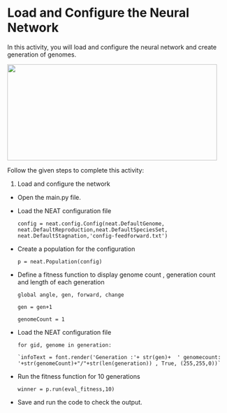 Load and Configure the Neural Network
===============================


In this activity, you will load and configure the neural network and create generation of genomes.



<img src= "https://media.slid.es/uploads/1525749/images/10589206/sa1__1_.png" width = "480" height = "220">



Follow the given steps to complete this activity:


1. Load and configure the network


* Open the main.py file.


* Load the NEAT configuration file

    `config = neat.config.Config(neat.DefaultGenome, neat.DefaultReproduction,neat.DefaultSpeciesSet, neat.DefaultStagnation,'config-feedforward.txt')`


* Create a population for the configuration

    `p = neat.Population(config)`


*   Define a fitness function to display genome count , generation count and length of each generation

    `global angle, gen, forward, change`

    `gen = gen+1`

    `genomeCount = 1`


* Load the NEAT configuration file

    `for gid, genome in generation:`

      `infoText = font.render('Generation :'+ str(gen)+  ' genomecount: '+str(genomeCount)+"/"+str(len(generation)) , True, (255,255,0))`


* Run the fitness function for 10 generations

    `winner = p.run(eval_fitness,10)`

         
* Save and run the code to check the output.